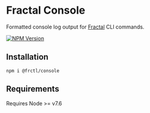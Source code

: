 # Fractal Console

Formatted console log output for [Fractal](http://github.com/frctl/fractal) CLI commands.

[![NPM Version](https://img.shields.io/npm/v/@frctl/console.svg?style=flat-square)](https://www.npmjs.com/package/@frctl/utils)

## Installation

```
npm i @frctl/console
```

## Requirements

Requires Node >= v7.6
